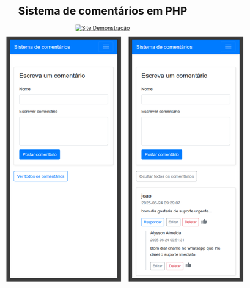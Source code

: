 <div align="center">
  <br>
  <h1>Sistema de comentários em PHP</h1>  
<p>
  <a href="https://asasdev.com.br/comentarios/" target="_blank">
    <img src="https://img.shields.io/badge/Site%20Demonstração-Acessar-0d6efd?style=for-the-badge" alt="Site Demonstração">
  </a>
</p>
 
  <div style="display: inline-flex; gap: 20px;">
    <img src="img_1.png" alt="Imagem 1" width="300">
    <img src="img_2.png" alt="Imagem 2" width="300">
  </div>
  <br>
</div>

